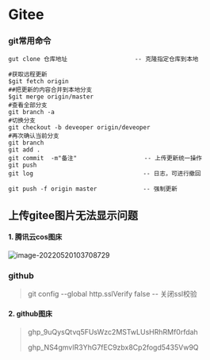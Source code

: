 # Gitee

### git常用命令

```
gut clone 仓库地址					 -- 克隆指定仓库到本地
```

```shell
#获取远程更新
$git fetch origin    
##把更新的内容合并到本地分支
$git merge origin/master 
#查看全部分支
git branch -a
#切换分支
git checkout -b deveoper origin/deveoper
#再次确认当前分支
git branch
git add .
git commit  -m"备注"                   -- 上传更新统一操作 
git push
git log                               -- 日志，可进行撤回
```

```
git push -f origin master			  -- 强制更新
```

## 上传gitee图片无法显示问题

#### 1. 腾讯云cos图床

![image-20220520103708729](https://mapstore-1307680469.cos.ap-chongqing.myqcloud.com/img/202205201037796.png)

### github

>git config --global http.sslVerify false                      -- 关闭ssl校验

#### 2. github图床

>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
>
>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
